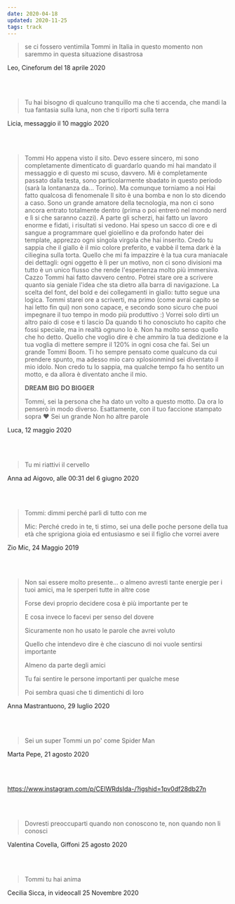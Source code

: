```yaml
---
date: 2020-04-18
updated: 2020-11-25
tags: track
---
```

> se ci fossero ventimila Tommi in Italia in questo momento non saremmo in questa situazione disastrosa

Leo, Cineforum del 18 aprile 2020

<br>
<br>

> Tu hai bisogno di qualcuno tranquillo ma che ti accenda, che mandi la tua fantasia sulla luna, non che ti riporti sulla terra

Licia, messaggio il 10 maggio 2020

<br>
<br>

> Tommi
> Ho appena visto il sito.
> Devo essere sincero, mi sono completamente dimenticato di guardarlo quando mi hai mandato il messaggio e di questo mi scuso, davvero.
> Mi è completamente passato dalla testa, sono particolarmente sbadato in questo periodo (sarà la lontananza da... Torino).
> Ma comunque torniamo a noi
> Hai fatto qualcosa di fenomenale
> Il sito è una bomba e non lo sto dicendo a caso. Sono un grande amatore della tecnologia, ma non ci sono ancora entrato totalmente dentro (prima o poi entrerò nel mondo nerd e lì si che saranno cazzi).
> A parte gli scherzi, hai fatto un lavoro enorme e fidati, i risultati si vedono.
> Hai speso un sacco di ore e di sangue a programmare quel gioiellino e da profondo hater dei template, apprezzo ogni singola virgola che hai inserito.
Credo tu sappia che il giallo è il mio colore preferito, e vabbè il tema dark è la ciliegina sulla torta.
Quello che mi fa impazzire è la tua cura maniacale dei dettagli: ogni oggetto è lì per un motivo, non ci sono divisioni ma tutto è un unico flusso che rende l'esperienza molto più immersiva.
Cazzo Tommi hai fatto davvero centro.
Potrei stare ore a scrivere quanto sia geniale l'idea che sta dietro alla barra di navigazione.
La scelta del font, del bold e dei collegamenti in giallo: tutto segue una logica.
Tommi starei ore a scriverti, ma primo (come avrai capito se hai letto fin qui) non sono capace, e secondo sono sicuro che puoi impegnare il tuo tempo in modo più produttivo :)
Vorrei solo dirti un altro paio di cose e ti lascio
Da quando ti ho conosciuto ho capito che fossi speciale, ma in realtà ognuno lo è. Non ha molto senso quello che ho detto. Quello che voglio dire è che ammiro la tua dedizione e la tua voglia di mettere sempre il 120% in ogni cosa che fai.
> Sei un grande Tommi Boom.
> Ti ho sempre pensato come qualcuno da cui prendere spunto, ma adesso mio caro xplosionmind sei diventato il mio idolo.
Non credo tu lo sappia, ma qualche tempo fa ho sentito un motto, e da allora è diventato anche il mio.
>
> **DREAM BIG**
>  **DO BIGGER**
>
> Tommi, sei la persona che ha dato un volto a questo motto.
> Da ora lo penserò in modo diverso.
> Esattamente, con il tuo faccione stampato sopra ❤️
> Sei un grande
> Non ho altre parole

Luca, 12 maggio 2020

<br>
<br>

> Tu mi riattivi il cervello

Anna ad Aigovo, alle 00:31 del 6 giugno 2020

<br>
<br>

> Tommi: dimmi perché parli di tutto con me
>
> Mic: Perché credo in te, ti stimo, sei una delle poche persone della tua età che sprigiona gioia ed entusiasmo e sei il figlio che vorrei avere

Zio Mic, 24 Maggio 2019

<br>
<br>

> Non sai essere molto presente... o almeno avresti tante energie per i tuoi amici, ma le sperperi tutte in altre cose
>
> Forse devi proprio decidere cosa è più importante per te
>
> E cosa invece lo facevi per senso del dovere
>
> Sicuramente non ho usato le parole che avrei voluto
>
> Quello che intendevo dire è che ciascuno di noi vuole sentirsi importante
>
> Almeno da parte degli amici
>
> Tu fai sentire le persone importanti per qualche mese
>
> Poi sembra quasi che ti dimentichi di loro

Anna Mastrantuono, 29 luglio 2020

<br>
<br>


> Sei un super Tommi un po' come Spider Man

Marta Pepe, 21 agosto 2020

<br>
<br>

https://www.instagram.com/p/CEIWRdsIda-/?igshid=1pv0df28db27n

<br>
<br>

> Dovresti preoccuparti quando non conoscono te, non quando non li conosci

Valentina Covella, Giffoni 25 agosto 2020

<br>
<br>

> Tommi tu hai anima

Cecilia Sicca, in videocall 25 Novembre 2020